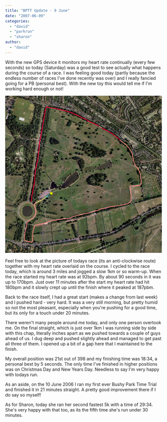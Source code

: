 ```yaml
---
title: "BPTT Update - 9 June"
date: "2007-06-09"
categories: 
  - "david"
  - "parkrun"
  - "sharon"
author:
  - "david"
---
```


With the new GPS device it monitors my heart rate continually (every few seconds) so today (Saturday) was a good test to see actually what happens during the course of a race. I was feeling good today (partly because the endless number of races I've done recently was over) and I really fancied going for a PB (personal best). With the new toy this would tell me if I'm working hard enough or not!

![](/images/2007/20070609-bushy_park_time_trial.jpg)

Feel free to look at the picture of todays race (its an anti-clockwise route) together with my heart rate overlaid on the course. I cycled to the race today, which is around 3 miles and jogged a slow 1km or so warm-up. When the race started my heart rate was at 92bpm. By about 90 seconds in it was up to 170bpm. Just over 11 minutes after the start my heart rate had hit 180bpm and it slowly crept up until the finish where it peaked at 187pbm.

Back to the race itself, I had a great start (makes a change from last week) and I pushed hard - very hard. It was a very still morning, but pretty humid so not the most pleasant, especially when you're pushing for a good time, but its only for a touch under 20 minutes.

There weren't many people around me today, and only one person overtook me. On the final straight, which is just over 1km I was running side by side with this chap, literally inches apart as we pushed towards a couple of guys ahead of us. I dug deep and pushed slightly ahead and managed to get past all three of them. I opened up a bit of a gap here that I maintained to the finish.

My overall position was 21st out of 398 and my finishing time was 18:34, a personal best by 5 seconds. The only time I've finished in higher positions was on Christmas Day and New Years Day. Needless to say I'm very happy with todays run.

As an aside, on the 10 June 2006 I ran my first ever Bushy Park Time Trial and finished it in 21 minutes straight. A pretty good improvement there if I do say so myself!

As for Sharon, today she ran her second fastest 5k with a time of 29:34. She's very happy with that too, as its the fifth time she's run under 30 minutes.
